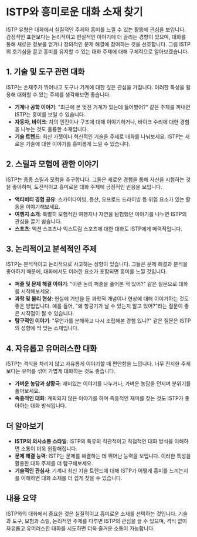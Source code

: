 # ISTP와 흥미로운 대화 소재 찾기

ISTP 유형은 대화에서 실질적인 주제와 흥미를 느낄 수 있는 활동에 관심을 보입니다. 감정적인 표현보다는 논리적이고 현실적인 이야기에 더 끌리는 경향이 있으며, 대화를 통해 새로운 정보를 얻거나 창의적인 문제 해결에 참여하는 것을 선호합니다. 그럼 ISTP의 호기심을 끌고 흥미를 유지할 수 있는 대화 주제에 대해 구체적으로 알아보겠습니다.

## 1. **기술 및 도구 관련 대화**

ISTP는 손재주가 뛰어나고 도구나 기계에 대한 깊은 관심을 가집니다. 이러한 특성을 활용해 대화할 수 있는 주제를 생각해보면 좋습니다.

- **기계나 공학 이야기**: "최근에 본 멋진 기계가 있는데 들어봤어?" 같은 주제를 꺼내면 ISTP는 흥미를 보일 수 있습니다.
- **자동차, 바이크**: 차의 엔진이나 구조에 대해 이야기하거나, 바이크 수리에 대한 경험을 나누는 것도 훌륭한 소재입니다.
- **기술 트렌드**: 최신 가젯이나 혁신적인 기술을 주제로 대화를 나눠보세요. ISTP는 새로운 기술에 대한 이야기를 흥미롭게 느낄 수 있습니다.

## 2. **스릴과 모험에 관한 이야기**

ISTP는 종종 스릴과 모험을 추구합니다. 그들은 새로운 경험을 통해 자신을 시험하는 것을 좋아하며, 도전적이고 흥미로운 대화 주제에 긍정적인 반응을 보입니다.

- **액티비티 경험 공유**: 스카이다이빙, 등산, 오프로드 드라이빙 등 위험 요소가 있는 활동을 이야기해보세요.
- **여행지 소개**: 특별히 모험적인 여행지나 자연을 탐험했던 이야기를 나누면 ISTP의 관심을 끌기 쉽습니다.
- **스포츠**: 액션 스포츠나 익스트림 스포츠에 대한 대화도 ISTP에게 매력적입니다.

## 3. **논리적이고 분석적인 주제**

ISTP는 분석적이고 논리적으로 사고하는 성향이 있습니다. 그들은 문제 해결과 분석을 좋아하기 때문에, 대화에서도 이러한 요소가 포함되면 흥미를 느낄 것입니다.

- **퍼즐 및 문제 해결 이야기**: "이런 논리 퍼즐을 풀어본 적 있어?" 같은 질문으로 대화를 시작해보세요.
- **과학 및 물리 현상**: 현실에 기반을 둔 과학적 개념이나 현상에 대해 이야기하는 것도 좋은 방법입니다. 예를 들어, "왜 항공기가 날 수 있는지 알고 있어?"라는 질문이 좋은 시작점이 될 수 있습니다.
- **탐구적인 이야기**: "무언가를 분해하고 다시 조립해본 경험 있니?" 같은 질문은 ISTP의 성향에 딱 맞는 소재입니다.

## 4. **자유롭고 유머러스한 대화**

ISTP는 격식을 차리지 않고 자유롭게 이야기할 때 편안함을 느낍니다. 너무 진지한 주제보다는 유머를 섞어 가볍게 대화하는 것도 좋습니다.

- **가벼운 농담과 상황극**: 재미있는 이야기를 나누거나, 가벼운 농담을 던지며 분위기를 풀어보세요.
- **즉흥적인 대화**: 계획되지 않은 이야기를 하며 즉흥적인 재미를 찾는 것도 ISTP가 좋아하는 대화 방식입니다.

## 더 알아보기

- **ISTP의 의사소통 스타일**: ISTP의 특유의 직관적이고 직접적인 대화 방식을 이해하면 소통이 더욱 원활해집니다.
- **문제 해결 능력**: ISTP는 문제를 해결하는 데 뛰어난 능력을 보입니다. 이러한 특성을 활용한 대화 주제를 더 탐구해보세요.
- **기술적인 관심사**: 기계나 최신 기술 트렌드에 대해 ISTP가 어떻게 흥미를 느끼는지를 이해하면 대화 소재를 더 쉽게 찾을 수 있습니다.

## 내용 요약

ISTP와의 대화에서 중요한 것은 실질적이고 흥미로운 소재를 선택하는 것입니다. 기술과 도구, 모험과 스릴, 논리적인 주제를 다루면 ISTP의 관심을 끌 수 있으며, 격식 없이 자유롭고 유머러스한 대화를 시도하면 더욱 즐거운 소통이 가능합니다.